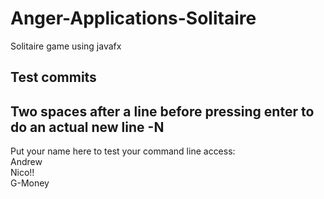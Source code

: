 # Anger-Applications-Solitaire
Solitaire game using javafx

## Test commits

## Two spaces after a line before pressing enter to do an actual new line -N

Put your name here to test your command line access:  
Andrew  
Nico!!  
G-Money   
